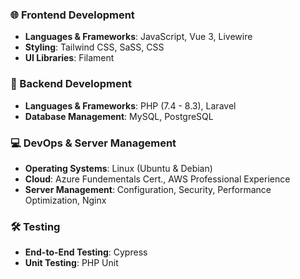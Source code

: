 ### 🌐 Frontend Development
- **Languages & Frameworks**: JavaScript, Vue 3, Livewire
- **Styling**: Tailwind CSS, SaSS, CSS
- **UI Libraries**: Filament

### 🔧 Backend Development
- **Languages & Frameworks**: PHP (7.4 - 8.3), Laravel
- **Database Management**: MySQL, PostgreSQL

### 💻 DevOps & Server Management
- **Operating Systems**: Linux (Ubuntu & Debian)
- **Cloud**: Azure Fundementals Cert., AWS Professional Experience
- **Server Management**: Configuration, Security, Performance Optimization, Nginx

### 🛠️ Testing
- **End-to-End Testing**: Cypress
- **Unit Testing**: PHP Unit
